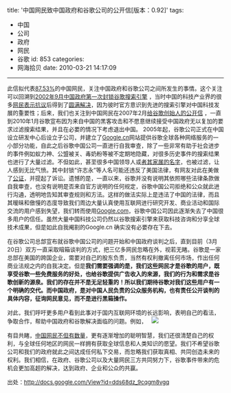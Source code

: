 title: '中国网民致中国政府和谷歌公司的公开信[版本：0.92]'
tags:
  - 中国
  - 公司
  - 政府
  - 网民
  - 谷歌
id: 853
categories:
  - 网海拾贝
date: 2010-03-21 14:17:09
---

<span style="font-size: small;">此信拟代表[87.53%](http://www.google.cn/search?sourceid=chrome&amp;ie=UTF-8&amp;q=87.53 "87.53%")的中国网民，关注中国政府和谷歌公司之间所发生的事情。这个关注可以回溯到</span>[<span style="font-size: small;">2002年9月中国政府第一次封锁谷歌搜索引擎</span>](http://www.aboutgfw.com/gfw_history.orz "2002年中国政府第一次封锁谷歌搜索引擎")<span style="font-size: small;"> ，当时中国的科技产业界的很多[网民表示抗议](http://www.williamlong.info/archives/377.html "网民表示抗议")后得到了[圆满解决](http://noneblock.blogspot.com/2002_09_08_archive.html#81532354 "圆满解决")，因为彼时官方意识到先进的搜索引擎对中国科技发展的重要性；后来，我们也关注到中国网民在2007年2月</span>[<span style="font-size: small;">给谷歌创始人的公开信</span>](http://www.eryi.org/SearchEngines/letter-to-google-founders.html "给谷歌创始人的公开信")<span style="font-size: small;"> ，一直到2010年1月谷歌宣布因为来自中国的黑客攻击和不愿意继续接受中国政府无以复加的要求过滤搜索结果，并且在必要的情况下考虑退出中国。</span>
<span style="font-size: small;"><!--more-->
2005年起，谷歌公司正式在中国设立研发中心后设立子公司，并建立了[Google.cn](http://www.google.cn/ "Google.cn")网站提供谷歌全球各种网络服务的一小部分功能，自此之后谷歌中国公司一直进行自我审查，除了一些非常有助于社会进步的事件例如蚁力神、公盟被关、毒奶粉等被不定期地隐藏，对很多历史事件的搜索结果也进行了大量过滤。不但如此，甚至很多中国领导人或[者其家属的名字](http://www.baidu.com/s?wd=%C0%EE%BB%DB%EF%E1 "者其家属的名字")，也被过滤，让人感到无比气愤。其中封锁“许志永”等人名可能还违反了美国法律，有网友对此在美做了</span>[<span style="font-size: small;">公证</span>](http://blog.cuihua.org/?p=91 "公证")<span style="font-size: small;">，并提起了诉讼。遗憾的是，一直以来，谷歌并没有说明其依照哪些法律条款做自我审查，也没有说明是否来自官方说明的任何规定，谷歌中国公司拒绝和公众就此进行沟通，透明地告知其审查规则和方法。这样的做法实际上是违法了中国的法律，而且其暧昧和傲慢的态度导致我们周边大量认真使用互联网进行研究开发、商业活动和国际交流的用户感到失望，我们转而使用[Google.com](http://www.google.com/ "Google.com")，谷歌中国公司因此逐渐失去了中国很多用户的信任。虽然大量中国科技公司仍然以谷歌搜索引擎来获取科技咨询和分享全球技术成果，但是如此自我阉割的Google.cn 确实没有必要存在下去。</span>

<span style="font-size: small;"><span style="font-size: small;">在谷歌公司总部宣布就谷歌中国公司的问题开始和中国政府谈判之后，直到目前（3月20日）双方一直采取暗箱谈判的方式，把三亿多网民忽略在外，视若无睹。谷歌是一家总部在美国的跨国企业，需要对自己的股东负责，当然有权利撤离任何市场，作出任何商业法规之内的自我决定。但是**我们需要强调的是，我们这些网民才是谷歌的用户，既享受谷歌一些免费服务的好处，也给谷歌提供广告收入的来源，我们的行为和需求是谷歌创新的源泉。我们的存在并不是无足轻重的！所以我们期待谷歌对我们这些用户有一个明确的交代。而中国政府，是对中国人民负责的公众服务机构，也有责任公开谈判的具体内容，征询网民意见，而不是进行黑箱操作。**</span></span>

<span style="font-size: small;">对此，我们呼吁更多用户看到此事对于国内互联网环境的长远影响，表明自己的看法，争取合作，帮助中国政府和谷歌解决面临的问题。例如，  
[![](http://a.kainy.cn/201003/%E5%85%AC%E5%BC%80%E4%BF%A1.jpg)](http://a.kainy.cn/201003/%E5%85%AC%E5%BC%80%E4%BF%A1.jpg)</span>

<span style="font-size: small;"><span style="font-size: small;"><span style="font-size: small;">有目共睹，[中国网民不但有数量](http://docs.google.com/present/view?id=dccc8m5s_70qdftjnd3&amp;revision=_latest&amp;start=0&amp;theme=blank&amp;cwj=true "中国网民不但有数量")，更有逐渐增加的聪明智慧，我们还很清楚自己的权利，与全球任何地区的网民一样拥有获取全球信息和人类知识的愿望。我们不希望谷歌公司和我们的政府就此之间达成任何私下交易，而忽略我们获取真相、共同创造未来的权利。我们相信，在政府、谷歌公司以及大量网民三方共同努力下，谷歌事件带来的危机会更加高超的解决，达到政府、企业和公众的共赢。</span></span></span>

<span style="font-size: small;"><span style="font-size: small;"><span style="font-size: small;">出处：http://docs.google.com/View?id=dds68dz_9cqgm8vgq</span></span></span>